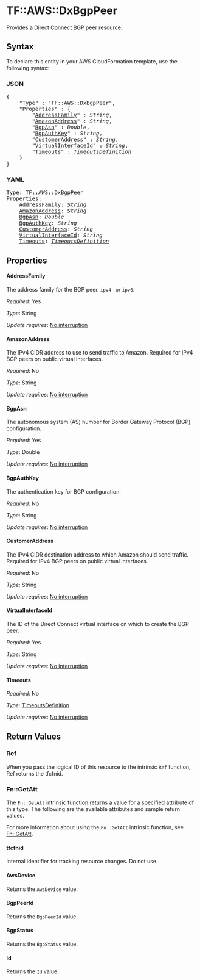 # TF::AWS::DxBgpPeer

Provides a Direct Connect BGP peer resource.

## Syntax

To declare this entity in your AWS CloudFormation template, use the following syntax:

### JSON

<pre>
{
    "Type" : "TF::AWS::DxBgpPeer",
    "Properties" : {
        "<a href="#addressfamily" title="AddressFamily">AddressFamily</a>" : <i>String</i>,
        "<a href="#amazonaddress" title="AmazonAddress">AmazonAddress</a>" : <i>String</i>,
        "<a href="#bgpasn" title="BgpAsn">BgpAsn</a>" : <i>Double</i>,
        "<a href="#bgpauthkey" title="BgpAuthKey">BgpAuthKey</a>" : <i>String</i>,
        "<a href="#customeraddress" title="CustomerAddress">CustomerAddress</a>" : <i>String</i>,
        "<a href="#virtualinterfaceid" title="VirtualInterfaceId">VirtualInterfaceId</a>" : <i>String</i>,
        "<a href="#timeouts" title="Timeouts">Timeouts</a>" : <i><a href="timeoutsdefinition.md">TimeoutsDefinition</a></i>
    }
}
</pre>

### YAML

<pre>
Type: TF::AWS::DxBgpPeer
Properties:
    <a href="#addressfamily" title="AddressFamily">AddressFamily</a>: <i>String</i>
    <a href="#amazonaddress" title="AmazonAddress">AmazonAddress</a>: <i>String</i>
    <a href="#bgpasn" title="BgpAsn">BgpAsn</a>: <i>Double</i>
    <a href="#bgpauthkey" title="BgpAuthKey">BgpAuthKey</a>: <i>String</i>
    <a href="#customeraddress" title="CustomerAddress">CustomerAddress</a>: <i>String</i>
    <a href="#virtualinterfaceid" title="VirtualInterfaceId">VirtualInterfaceId</a>: <i>String</i>
    <a href="#timeouts" title="Timeouts">Timeouts</a>: <i><a href="timeoutsdefinition.md">TimeoutsDefinition</a></i>
</pre>

## Properties

#### AddressFamily

The address family for the BGP peer. `ipv4 ` or `ipv6`.

_Required_: Yes

_Type_: String

_Update requires_: [No interruption](https://docs.aws.amazon.com/AWSCloudFormation/latest/UserGuide/using-cfn-updating-stacks-update-behaviors.html#update-no-interrupt)

#### AmazonAddress

The IPv4 CIDR address to use to send traffic to Amazon.
Required for IPv4 BGP peers on public virtual interfaces.

_Required_: No

_Type_: String

_Update requires_: [No interruption](https://docs.aws.amazon.com/AWSCloudFormation/latest/UserGuide/using-cfn-updating-stacks-update-behaviors.html#update-no-interrupt)

#### BgpAsn

The autonomous system (AS) number for Border Gateway Protocol (BGP) configuration.

_Required_: Yes

_Type_: Double

_Update requires_: [No interruption](https://docs.aws.amazon.com/AWSCloudFormation/latest/UserGuide/using-cfn-updating-stacks-update-behaviors.html#update-no-interrupt)

#### BgpAuthKey

The authentication key for BGP configuration.

_Required_: No

_Type_: String

_Update requires_: [No interruption](https://docs.aws.amazon.com/AWSCloudFormation/latest/UserGuide/using-cfn-updating-stacks-update-behaviors.html#update-no-interrupt)

#### CustomerAddress

The IPv4 CIDR destination address to which Amazon should send traffic.
Required for IPv4 BGP peers on public virtual interfaces.

_Required_: No

_Type_: String

_Update requires_: [No interruption](https://docs.aws.amazon.com/AWSCloudFormation/latest/UserGuide/using-cfn-updating-stacks-update-behaviors.html#update-no-interrupt)

#### VirtualInterfaceId

The ID of the Direct Connect virtual interface on which to create the BGP peer.

_Required_: Yes

_Type_: String

_Update requires_: [No interruption](https://docs.aws.amazon.com/AWSCloudFormation/latest/UserGuide/using-cfn-updating-stacks-update-behaviors.html#update-no-interrupt)

#### Timeouts

_Required_: No

_Type_: <a href="timeoutsdefinition.md">TimeoutsDefinition</a>

_Update requires_: [No interruption](https://docs.aws.amazon.com/AWSCloudFormation/latest/UserGuide/using-cfn-updating-stacks-update-behaviors.html#update-no-interrupt)

## Return Values

### Ref

When you pass the logical ID of this resource to the intrinsic `Ref` function, Ref returns the tfcfnid.

### Fn::GetAtt

The `Fn::GetAtt` intrinsic function returns a value for a specified attribute of this type. The following are the available attributes and sample return values.

For more information about using the `Fn::GetAtt` intrinsic function, see [Fn::GetAtt](https://docs.aws.amazon.com/AWSCloudFormation/latest/UserGuide/intrinsic-function-reference-getatt.html).

#### tfcfnid

Internal identifier for tracking resource changes. Do not use.

#### AwsDevice

Returns the <code>AwsDevice</code> value.

#### BgpPeerId

Returns the <code>BgpPeerId</code> value.

#### BgpStatus

Returns the <code>BgpStatus</code> value.

#### Id

Returns the <code>Id</code> value.

